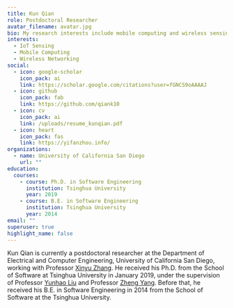```yaml
---
title: Kun Qian
role: Postdoctoral Researcher
avatar_filename: avatar.jpg
bio: My research interests include mobile computing and wireless sensing
interests:
  - IoT Sensing
  - Mobile Computing
  - Wireless Networking
social:
  - icon: google-scholar
    icon_pack: ai
    link: https://scholar.google.com/citations?user=fGNCS9oAAAAJ
  - icon: github
    icon_pack: fab
    link: https://github.com/qiank10
  - icon: cv
    icon_pack: ai
    link: /uploads/resume_kunqian.pdf
  - icon: heart
    icon_pack: fas
    link: https://yifanzhou.info/
organizations:
  - name: University of California San Diego
    url: ""
education:
  courses:
    - course: Ph.D. in Software Engineering
      institution: Tsinghua University
      year: 2019
    - course: B.E. in Software Engineering
      institution: Tsinghua University
      year: 2014
email: ""
superuser: true
highlight_name: false
---
```

Kun Qian is currently a postdoctoral researcher at the Department of Electrical and Computer Engineering, University of California San Diego, working with Professor [Xinyu Zhang](http://xyzhang.ucsd.edu/). He received his Ph.D. from the School of Software at Tsinghua University in January 2019, under the supervision of Professor [Yunhao Liu](http://www.cse.msu.edu/~liuyunha/) and Professor [Zheng Yang](http://tns.thss.tsinghua.edu.cn/~yangzheng/). Before that, he received his B.E. in Software Engineering in 2014 from the School of Software at the Tsinghua University.
